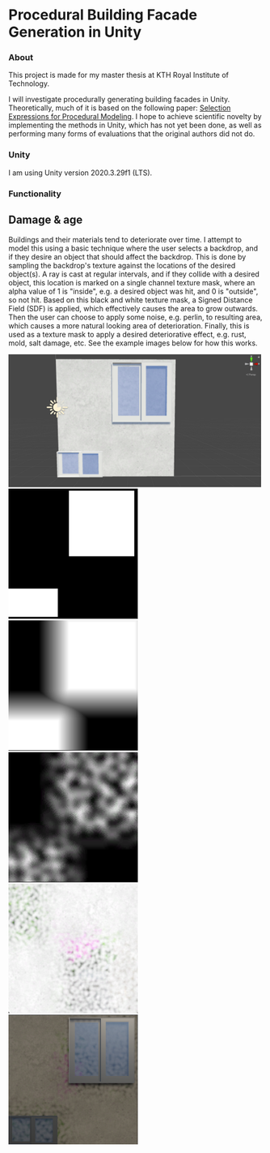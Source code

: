 # Procedural Building Facade Generation in Unity

### About
This project is made for my master thesis at KTH Royal Institute of Technology. 

I will investigate procedurally generating building facades in Unity. Theoretically, much of it is based on the following paper: [Selection Expressions for Procedural Modeling](https://www.researchgate.net/publication/328484066_Selection_Expressions_for_Procedural_Modeling). I hope to achieve scientific novelty by implementing the methods in Unity, which has not yet been done, as well as performing many forms of evaluations that the original authors did not do. 

### Unity
I am using Unity version 2020.3.29f1 (LTS). 

### Functionality

## Damage & age
Buildings and their materials tend to deteriorate over time. I attempt to model this using a basic technique where the user selects a backdrop, and if they desire an object that should affect the backdrop. This is done by sampling the backdrop's texture against the locations of the desired object(s). A ray is cast at regular intervals, and if they collide with a desired object, this location is marked on a single channel texture mask, where an alpha value of 1 is "inside", e.g. a desired object was hit, and 0 is "outside", so not hit. Based on this black and white texture mask, a Signed Distance Field (SDF) is applied, which effectively causes the area to grow outwards. Then the user can choose to apply some noise, e.g. perlin, to resulting area, which causes a more natural looking area of deterioration. Finally, this is used as a texture mask to apply a desired deteriorative effect, e.g. rust, mold, salt damage, etc. See the example images below for how this works. 
<p align="left">
  <img src="/Assets/Images/ProgressPics/Damage%20and%20age/baseFacade.png" width="500" />
  <img src="/Assets/Images/ProgressPics/Damage%20and%20age/facadeMask.png" width="256" />
    <img src="/Assets/Images/ProgressPics/Damage%20and%20age/facadeMaskSDF.png" width="256" />
  <img src="/Assets/Images/ProgressPics/Damage%20and%20age/facadeMaskSDF%2BPerlinNoise.png" width="256" />
  <img src="/Assets/Images/ProgressPics/Damage%20and%20age/facadeMasked.png" width="256" />
    <img src="/Assets/Images/ProgressPics/Damage%20and%20age/facadeMaskApplied.png" width="256" />
</p>

